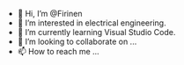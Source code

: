 - 👋 Hi, I’m @Firinen
- 👀 I’m interested in electrical engineering.
- 🌱 I’m currently learning Visual Studio Code.
- 💞️ I’m looking to collaborate on ...
- 📫 How to reach me ...

<!---
Firinen/Firinen is a ✨ special ✨ repository because its `README.md` (this file) appears on your GitHub profile.
You can click the Preview link to take a look at your changes.
--->
